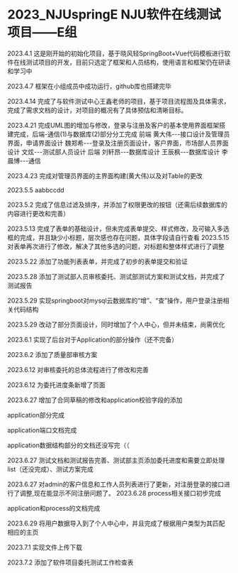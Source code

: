 # 2023_NJUspringE NJU软件在线测试项目——E组
2023.4.1
这是刚开始的初始化项目，基于晓风轻SpringBoot+Vue代码模板进行软件在线测试项目的开发，目前只选定了框架和人员结构，使用语言和框架仍在研读和学习中


2023.4.7
框架在小组成员中成功运行，github库也搭建完毕

2023.4.14
完成了与软件测试中心王鑫老师的项目，基于项目流程图及具体需求，完成了需求文档的设计，对项目的概况有了具体预估和清晰目标。

2023.4.21
完成UML图的增加与修改，登录与注册及客户的基本使用界面框架搭建完成，后端-通信(1)与数据库(2)部分分工完成
前端
黄大伟---接口设计及管理员界面，申请界面设计
魏郑希---登录及注册页面设计，客户界面，市场部人员界面设计
文炫---测试部人员设计
后端
刘轩昂---数据库设计
王辰枫---数据库设计
李晨博---通信

2023.4.23
完成对管理员界面的主界面构建(黄大伟)以及对Table的更改

2023.5.5
aabbccdd

2023.5.2
完成了信息过滤及排序，并添加了权限更改的按钮（还需后续数据库的内容进行更改和完善）

2023.5.13
完成了表单的基础设计，但未完成表单提交、样式修改，及可输入多选框的完成，并且缺少小标题，层次感也存在问题，具体字段请自行查看
2023.5.15
对表单再次进行了修改，解决了其他多选的问题，对标题和整体样式进行了调整

2023.5.22
添加了功能列表表单，并完成了初步的表单提交和验证

2023.5.28
添加了测试部人员审核委托、测试部测试方案和测试文档，并完成了测试报告

2023.5.29
实现springboot对mysql云数据库的“增”、“查”操作，用户登录注册相关代码结构

2023.5.29
改动了部分页面设计，同时增加了个人中心，但并未结束，尚需优化

2023.6.1
实现了后台对于Application的部分操作（还不完备）

2023.6.2
添加了质量部审核方案

2023.6.12
对审核委托的总体流程进行了修改和完善

2023.6.12
为委托进度条新增了页面

2023.6.27
增加了合同草稿的修改和application校验字段的添加

application部分完成

application端口文档完成

application数据结构部分的文档还没写完（（

2023.6.27
测试文档和测试报告完善、测试部主页添加委托进度和需要立即处理list（还没完成）、测试方案完成

2023.6.27
对admin的客户信息和工作人员列表进行了更新，对注册登录的接口进行了调整,现在能显示不同注册问题了。
2023.6.28
process相关接口初步完成

application和process的文档完成

2023.6.29
将用户数据导入到了个人中心中，并且完成了根据用户类型为其匹配相应的主页

2023.7.1
实现文件上传下载

2023.7.2
添加了软件项目委托测试工作检查表
